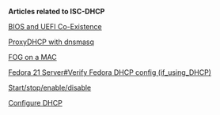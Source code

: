 **Articles related to ISC-DHCP**

[BIOS and UEFI Co-Existence](BIOS_and_UEFI_Co-Existence "wikilink")

[ProxyDHCP with dnsmasq](ProxyDHCP_with_dnsmasq "wikilink")

[FOG on a MAC](FOG_on_a_MAC "wikilink")

[Fedora 21 Server#Verify Fedora DHCP config
(if_using_DHCP)](Fedora_21_Server#Verify_Fedora_DHCP_config_(if_using_DHCP) "wikilink")

[Start/stop/enable/disable](http://docs.fedoraproject.org/en-US/Fedora/15/html/Deployment_Guide/sect-dhcp-starting_and_stopping.html)

[Configure
DHCP](https://access.redhat.com/documentation/en-US/Red_Hat_Enterprise_Linux/6/html/Deployment_Guide/s1-dhcp-configuring-server.html)

